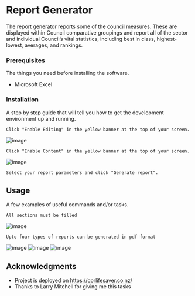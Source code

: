 # Report Generator

The report generator reports some of the council measures. These are displayed within Council comparative groupings and report all of the sector and individual Council’s vital statistics, including best in class, highest-lowest, averages, and rankings.

### Prerequisites

The things you need before installing the software.

* Microsoft Excel

### Installation

A step by step guide that will tell you how to get the development environment up and running.

```
Click "Enable Editing" in the yellow banner at the top of your screen.
```
![image](https://user-images.githubusercontent.com/85989897/130186214-4d06c1c5-8739-49b7-bd38-0343a0b75fd6.png)
```
Click "Enable Content" in the yellow banner at the top of your screen.
```
![image](https://user-images.githubusercontent.com/85989897/130186348-53f593e9-9824-4364-9230-dc2b8b43b03c.png)
```
Select your report parameters and click "Generate report".
```

## Usage

A few examples of useful commands and/or tasks.

```
All sections must be filled
```
![image](https://user-images.githubusercontent.com/85989897/130186524-c7ddd25d-0487-4e12-82d6-396bd6f600b3.png)
```
Upto four types of reports can be generated in pdf format
```
![image](https://user-images.githubusercontent.com/85989897/130186877-9e506387-b510-487f-a8cc-56a6a805471f.png)
![image](https://user-images.githubusercontent.com/85989897/130187122-90c0efc4-dda4-4d53-880b-1cb23c1afd43.png)
![image](https://user-images.githubusercontent.com/85989897/130187387-dc1f9728-5496-4b4e-a643-b79d2f91a9fe.png)



## Acknowledgments

* Project is deployed on https://cprlifesaver.co.nz/
* Thanks to Larry Mitchell for giving me this tasks
